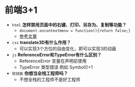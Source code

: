 # 前端3+1
- `html` **怎样禁用页面中的右键、打印、另存为、复制等功能？**
    - `document.oncontextmenu = function(){return false;}`
    - [参考文章](http://www.jquerycn.cn/a_8685)
- `css` **translate3D有什么作用？**
    - 可以实现3个方位的自由变化，即可以实现3的动画
- `js` **ReferenceError和TypeError有什么区别？**
    - ReferenceError 变量在声明前使用
    - TypeError 类型错误 例如 Symbol()+1
- `软技能` **你想当全栈工程师吗？**
    - 不想全栈的工程师不是好工程师